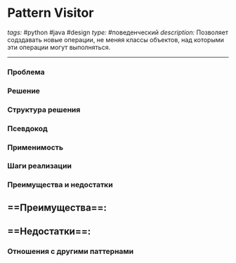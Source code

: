 # Pattern Visitor
*tags:* #python #java #design 
*type:* #поведенческий
*description:* Позволяет содздавать новые операции, не меняя классы объектов, над которыми эти операции могут выполняться.

---
### Проблема


### Решение


### Структура решения

	
### Псевдокод


### Применимость


### Шаги реализации


### Преимущества и недостатки
==Преимущества==:
- 

==Недостатки==:
- 

### Отношения с другими паттернами 
